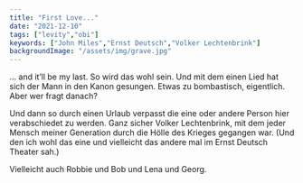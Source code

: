 ```yaml
---
title: "First Love..."
date: "2021-12-10"
tags: ["levity","obi"]
keywords: ["John Miles","Ernst Deutsch","Volker Lechtenbrink"]
backgroundImage: "/assets/img/grave.jpg"
---
```

... and it’ll be my last. So wird das wohl sein. Und mit dem einen Lied hat sich der Mann in den Kanon gesungen. Etwas zu bombastisch, eigentlich. Aber wer fragt danach? 

Und dann so durch einen Urlaub verpasst die eine oder andere Person hier verabschiedet zu werden. Ganz sicher Volker Lechtenbrink, mit dem jeder Mensch meiner Generation durch die Hölle des Krieges gegangen war. (Und den ich wohl das eine und vielleicht das andere mal im Ernst Deutsch Theater sah.)

Vielleicht auch Robbie und Bob und Lena und Georg.